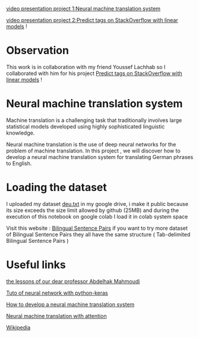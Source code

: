 [video presentation project 1:Neural machine translation system](https://drive.google.com/file/d/1tZdnwC80mT6wmMkI7xZDyRrq8ynvBn0j/view?usp=sharing)

[video presentation project 2:Predict tags on StackOverflow with linear models](https://drive.google.com/file/d/1ovw8ZOrCeECT2d7_-h-Dcab9zVZQ2uEi/view?usp=sharing) !

# Observation 
 This work is in collaboration with my friend Youssef Lachhab so I collaborated with him for his project    [Predict tags on StackOverflow with linear models](https://github.com/youssef-lachhab/IDDL) !  


# Neural machine translation system
 Machine translation is a challenging task that traditionally involves large statistical models developed using highly sophisticated linguistic knowledge.

 Neural machine translation is the use of deep neural networks for the problem of machine translation.
In this project , we  will discover how to develop a neural machine translation system for translating German phrases to English.

# Loading  the dataset
  I  uploaded  my dataset  [deu.txt](https://docs.google.com/uc?export=download&id=1LYw_wl5ftE4ejhFPFpfar4lt1HvNKZgN)  in my google drive, i make it public  because its size exceeds the size limit allowed by github (25MB)
and during the execution of  this notebook on google colab I load it in  colab system space


Visit this website : [Bilingual Sentence Pairs](http://www.manythings.org/anki/) if you want to try more dataset of  Bilingual Sentence Pairs
they all have the same structure ( Tab-delimited Bilingual Sentence Pairs )

# Useful links

[the lessons of our dear professor Abdelhak Mahmoudi](https://drive.google.com/drive/folders/1DQR0GDT9gJt9Na9qHHUOoS-T6iFmlCxZ)

[Tuto of neural network with python-keras](https://machinelearningmastery.com/tutorial-first-neural-network-python-keras)

[How to develop a neural machine translation system](https://machinelearningmastery.com/develop-neural-machine-translation-system-keras/)

[Neural machine translation with attention](https://www.tensorflow.org/tutorials/text/nmt_with_attention)

[Wikipedia](https://en.wikipedia.org/wiki/Recurrent_neural_network)



